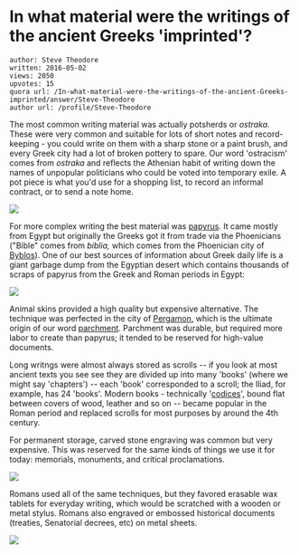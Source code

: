 # In what material were the writings of the ancient Greeks 'imprinted'?

	author: Steve Theodore
	written: 2016-05-02
	views: 2050
	upvotes: 15
	quora url: /In-what-material-were-the-writings-of-the-ancient-Greeks-imprinted/answer/Steve-Theodore
	author url: /profile/Steve-Theodore


The most common writing material was actually potsherds or _ostraka._ These were very common and suitable for lots of short notes and record-keeping - you could write on them with a sharp stone or a paint brush, and every Greek city had a lot of broken pottery to spare. Our word 'ostracism' comes from _ostraka_  and reflects the Athenian habit of writing down the names of unpopular politicians who could be voted into temporary exile. A pot piece is what you'd use for a shopping list, to record an informal contract, or to send a note home.

![](https://qph.fs.quoracdn.net/main-qimg-8bf4c079bdd8e7fbf11251fdafbfeaf8-c)

 For more complex writing the best material was [papyrus](https://en.wikipedia.org/wiki/Papyrus). It came mostly from Egypt but originally the Greeks got it from trade via the Phoenicians ("Bible" comes from _biblia,_ which comes from the Phoenician city of [Byblos](https://en.wikipedia.org/wiki/Byblos)). One of our best sources of information about Greek daily life is a giant garbage dump from the Egyptian desert which contains thousands of scraps of papyrus from the Greek and Roman periods in Egypt:

![](https://qph.fs.quoracdn.net/main-qimg-b9e732ce6c10bf5335d196f30e8f0402-c)

Animal skins provided a high quality but expensive alternative. The technique was perfected in the city of [Pergamon,](https://en.wikipedia.org/wiki/Pergamon) which is the ultimate origin of our word [parchment](https://en.wikipedia.org/wiki/Parchment). Parchment was durable, but required more labor to create than papyrus; it tended to be reserved for high-value documents. 

Long writngs were almost always stored as scrolls -- if you look at most ancient texts you see see they are divided up into many 'books' (where we might say 'chapters') -- each 'book' corresponded to a scroll; the Iliad, for example, has 24 'books'. Modern books - technically '[codices](https://en.wikipedia.org/wiki/Codex)', bound flat between covers of wood, leather and so on -- became popular in the Roman period and replaced scrolls for most purposes by around the 4th century.

For permanent storage, carved stone engraving was common but very expensive. This was reserved for the same kinds of things we use it for today: memorials, monuments, and critical proclamations.


![](https://qph.fs.quoracdn.net/main-qimg-d705af9ca5aa8fbf2487fac6fdfa6bbe-c)

Romans used all of the same techniques, but they favored erasable wax tablets for everyday writing, which would be scratched with a wooden or metal stylus. Romans also engraved or embossed historical documents (treaties, Senatorial decrees, etc) on metal sheets. 


![](https://qph.fs.quoracdn.net/main-qimg-f6c12e8b4804e759a025d9d76118beb6-c)

